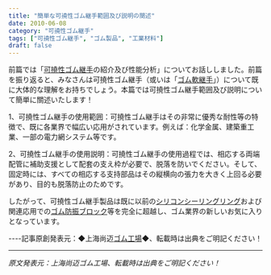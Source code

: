```yaml
---
title: "簡単な可撓性ゴム継手範囲及び説明の闋述"
date: 2010-06-08
category: "可撓性ゴム継手"
tags: ["可撓性ゴム継手", "ゴム製品", "工業材料"]
draft: false
---
```


前篇では「[可撓性ゴム継手](http://www.smpolymer.com/kequnaoxiangjiaojietou/)の紹介及び性能分析」についてお話ししました。前篇を振り返ると、みなさんは可撓性ゴム継手（或いは「[ゴム軟継手](http://www.smpolymer.com/xiangjiaoruanjietou/)」）について既に大体的な理解をお持ちでしょう。本篇では可撓性ゴム継手範囲及び説明について簡単に關述いたします！

1、可撓性ゴム継手の使用範囲：可撓性ゴム継手はその非常に優秀な耐性等の特徴で、既に各業界で幅広い応用がされています。例えば：化学金属、建築重工業、一部の電力網システム等です。

2、可撓性ゴム継手の使用説明：可撓性ゴム継手の使用過程では、相応する両端配管に補助支援として配套の支え枠が必要で、脱落を防いでください。そして、固定時には、すべての相応する支持部品はその縦横向の張力を大きく上回る必要があり、目的も脱落防止のためです。

したがって、可撓性ゴム継手製品は既に以前の[シリコンシーリングリング](http://www.smpolymer.com/)および関連応用での[ゴム防振ブロック](http://www.smpolymer.com/)等を完全に超越し、ゴム業界の新しいお気に入りとなっています。

----記事原創発表元：◆上海尚迈[ゴム工場](http://www.smpolymer.com/)◆、転載時は出典をご明記ください！

---

*原文発表元：上海尚迈ゴム工場、転載時は出典をご明記ください！*